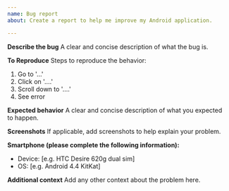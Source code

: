 ```yaml
---
name: Bug report
about: Create a report to help me improve my Android application.

---
```


**Describe the bug**
A clear and concise description of what the bug is.

**To Reproduce**
Steps to reproduce the behavior:
1. Go to '...'
2. Click on '....'
3. Scroll down to '....'
4. See error

**Expected behavior**
A clear and concise description of what you expected to happen.

**Screenshots**
If applicable, add screenshots to help explain your problem.

**Smartphone (please complete the following information):**
 - Device: [e.g. HTC Desire 620g dual sim]
 - OS: [e.g. Android 4.4 KitKat]

**Additional context**
Add any other context about the problem here.
